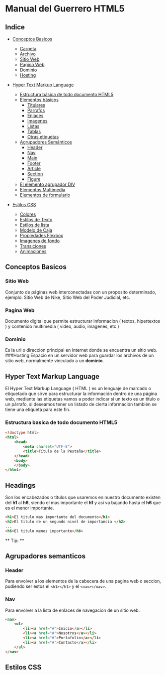 # Manual del Guerrero HTML5
## Indice
- [Conceptos Basicos](#Conceptos_Basicos_4)
	- [Carpeta](#Carpeta)
	- [Archivo](#Archivo)
	- [Sitio Web](#Sitio_Web)
	- [Pagina Web](#Pagina_Web)
	- [Dominio](#Dominio)
	- [Hosting](#Hosting)

- [Hyper Text Markup Language](#Hyper_Text_Markup_Language)	
	- [Estructura básica de todo documento HTML5](#Estructura_basica_de_todo_documento_HTML5_9)
	- [Elementos básicos](#Elementos_basicos)
		- [Titulares](#Titulares)
		- [Parrafos](#Parrafos)
		- [Enlaces](#Enlaces)
		- [Imagenes](#Imagenes)
		- [Listas](#Listas)
		- [Tablas](#Tablas)
		- [Otras etiquetas](#Otras_etiquetas)
	- [Agrupadores Semánticos](#Agrupadores_semanticos)
		- [Header](#Header)
		- [Nav](#Nav)
		- [Main](#Main)
		- [Footer](#Footer)
		- [Article](#Article)
		- [Section](#Section)
		- [Figure](#Figure)
	- [El elemento agrupador DIV](#El_elemento_agrupador_DIV)
	- [Elementos Multimedia](#Elementos_multimedia)
	- [Elementos de formulario](#Elementos_de_formulario)

- [Estilos CSS](#Estilos_CSS)
	- [Colores](#Colores)
	- [Estilos de Texto](#Propiedades_de_texto)
	- [Estilos de lista](#Estilos_de_lista)
	- [Modelo de Caja](#Modelo_de_caja)
	- [Propiedades Flexbox](#Propiedades_flexbox)
	- [Imagenes de fondo](#Imagenes_de_fondo)
	- [Transiciones](#Transiciones)
	- [Animaciones](#Animaciones)

## Conceptos Basicos

### Sitio Web
Conjunto de páginas web interconectadas con un proposito determinado, ejemplo: Sitio Web de Nike, Sitio Web del Poder Judicial, etc.

### Pagina Web
Documento digital que permite estructurar informacion ( textos, hipertextos ) y contenido multimedia ( video, audio, imagenes, etc )

### Dominio
Es la url o direccion principal en internet donde se encuentra un sitio web.
###Hosting
Espacio en un servidor web para guardar los archivos de un sitio web, normalmente vinculado a un **dominio**.

## Hyper Text Markup Language

El Hyper Text Markup Language ( HTML ) es un lenguaje de marcado o etiquetado que sirve para estructurar la información dentro de una página web, mediante las etiquetas vamos a poder indicar  si un texto es un título o un párrafo, si deseamos tener un listado de cierta información también se tiene una etiqueta para este fin.

### Estructura basica de todo documento HTML5
```html
<!doctype html>
<html>
    <head>
        <meta charset="UTF-8">
        <title>Título de la Pestaña</title>
    </head>
    <body>
    </body>
</html>
```
## Headings
Son los encabezados o titulos que usaremos en nuestro documento existen del **h1** al **h6**, siendo el mas importante el **h1** y asi va bajando hasta el **h6** que es el menor importante.
```html
<h1>El titulo mas importante del documento</h1>
<h2>El titulo de un segundo nivel de importancia </h2>
...
<h6>El titulo menos importante</h6>
```
** Tip: **
## Agrupadores semanticos
### Header
Para envolver a los elementos de la cabecera de una pagina web o seccion, pudiendo ser estos el `<h1></h1>` y el `<nav></nav>`.
### Nav
Para envolver a la lista de enlaces de navegacion de un sitio web.
```html
<nav>
    <ul>
        <li><a href="#">Inicio</a></li>
        <li><a href="#">Nosotros</a></li>
        <li><a href="#">Portafolio</a></li>
        <li><a href="#">Contacto</a></li>
    </ul>
</nav>
```
## Estilos CSS